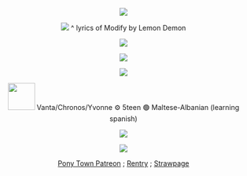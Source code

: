 <p align="center"> <img src=https://64.media.tumblr.com/70891a17f64966954e96bbefa833f32d/81bdf654311aa928-90/s1280x1920/9b61c8bef61d92149255ca5ceeea06890af19267.gifv> </p>
<p align="center">  <img src="https://readme-typing-svg.demolab.com/?lines=Howie+thought+brass+was+the+height+of+style;Now+he's+got+something+of+a+steampunk+smile;And+it's+all+right,+it's+alright,+it's+alright;Sally+got+a+dagger+hung+from+her+septum;O'Malley+cut+his+ears+off,+but+wishes+that+he+kept+'em;And+it's+alright;It's+all+right+to+be+cool,+you+do+what+you+do,+what+you+do;Rooney+got+his+skull+exposed,+doggone+it;Soon+he's+gonna+get+scrimshaw+carved+on+it;And+it's+alright;It's+alright+to+be+cool,+it's+alright,+it's+alright;Do+what+you+want+with+you;Be+nonchalant+with+screws;Stuck+through+your+eyelids;You+new+wave+of+pirates;Modify,+modify+whatever;Modify,+modify+and+sever;Modify;May+nothing+get+rejected;May+nothing+get+infected;Mason+got+Frankenstein+stitches+installed;Adjacent+to+her+eyes+cause+she+wants+to+look+mauled;And+it's+alright,+it's+alright,+it's+alright;Johnny+stuck+20+gauge+nails+through+his+feet;Donnie+stuck+40+if+only+to+compete;And+it's+alright;It's+all+right+to+be+cool,+you+do+what+you+do,+what+you+do;Stan+tried+to+scarify+his+neck+with+a+rope;His+plan+kinda+failed,+but+it+would've+been+dope;And+it's+alright;It's+alright+to+be+cool,+it's+alright,+it's+alright;Do+what+you+want+with+you;Be+nonchalant+with+screws;Stuck+through+your+eyelids;You+new+wave+of+pirates;Modify,+modify+whatever;Modify,+modify+and+sever;Modify;May+nothing+get+rejected;May+nothing+get+infected;Modify,+modify+whatever;Modify,+modify+and+sever;Modify;May+nothing+get+rejected+(Knock+yourself+out);May+nothing+get+infected&font=Barrio&center=true&width=1080&height=50&duration=4000&pause=1000&color=#00b24b"> 
^ lyrics of Modify by Lemon Demon </p>
<p align="center"> <img src=https://komarev.com/ghpvc/?username=dr-vanta&color=green&abbreviated=true&style=flat-square)> </p>
<p align="center"> <img src=https://media1.tenor.com/m/reZ5uGUPClcAAAAC/loomian-legacy-pokemon-brick-bronze.gif> </p>
<p align="center"> <img src=https://64.media.tumblr.com/2e1f69cc40b1193b54d11a077fb2c660/9a1f65f2ca6bade2-42/s640x960/77183969469e8e6597643a44e1541424cb3ab939.gifv> </p>
<p align="center"> <img height=55 src=https://64.media.tumblr.com/69fc6de2360946d9877cccebd800cedb/7cb825736b0d2e48-d8/s400x600/e3fc83c89d6908dcd094fde6e66986a5cc1b8c09.pnj> 
    Vanta/Chronos/Yvonne ⚙️ 5teen 🟢 Maltese-Albanian (learning spanish)
</p>
<p align="center"> <img src=https://64.media.tumblr.com/2e1f69cc40b1193b54d11a077fb2c660/9a1f65f2ca6bade2-42/s640x960/77183969469e8e6597643a44e1541424cb3ab939.gifv> </p>
<p align="center"> <img src=https://64.media.tumblr.com/70891a17f64966954e96bbefa833f32d/81bdf654311aa928-90/s1280x1920/9b61c8bef61d92149255ca5ceeea06890af19267.gifv> </p>
<div align="center">

  [Pony Town Patreon](https://www.patreon.com/c/chronosrebirth/posts) ; [Rentry](https://rentry.co/chronos-vampire) ; [Strawpage](https://oui-oui-baguette.straw.page/)

</div>
